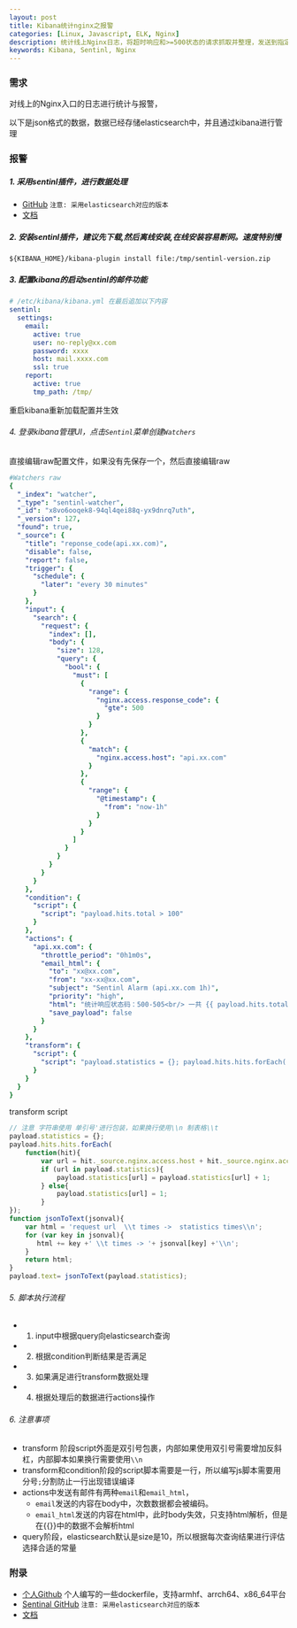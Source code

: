 ```yaml
---
layout: post
title: Kibana统计nginx之报警
categories: [Linux, Javascript, ELK, Nginx]
description: 统计线上Nginx日志，将超时响应和>=500状态的请求抓取并整理，发送到指定邮箱
keywords: Kibana, Sentinl, Nginx
---
```


### 需求

对线上的Nginx入口的日志进行统计与报警，

以下是json格式的数据，数据已经存储elasticsearch中，并且通过kibana进行管理

### 报警

##### 1. 采用sentinl插件，进行数据处理

* [GitHub](https://github.com/sirensolutions/sentinl/releases) `注意: 采用elasticsearch对应的版本`
* [文档](http://sentinl.readthedocs.io/en/latest/)

##### 2. 安装sentinl插件，建议先下载,然后离线安装,在线安装容易断网。速度特别慢
````
${KIBANA_HOME}/kibana-plugin install file:/tmp/sentinl-version.zip
````

##### 3. 配置kibana的启动sentinl的邮件功能

```yml
# /etc/kibana/kibana.yml 在最后追加以下内容
sentinl:
  settings:
    email:
      active: true
      user: no-reply@xx.com
      password: xxxx
      host: mail.xxxx.com
      ssl: true
    report:
      active: true
      tmp_path: /tmp/
```
重启kibana重新加载配置并生效

###### 4. 登录kibana管理UI，点击`Sentinl`菜单创建`Watchers`

直接编辑raw配置文件，如果没有先保存一个，然后直接编辑raw

```yml
#Watchers raw
{
  "_index": "watcher",
  "_type": "sentinl-watcher",
  "_id": "x8vo6ooqek8-94ql4qei88q-yx9dnrq7uth",
  "_version": 127,
  "found": true,
  "_source": {
    "title": "reponse_code(api.xx.com)",
    "disable": false,
    "report": false,
    "trigger": {
      "schedule": {
        "later": "every 30 minutes"
      }
    },
    "input": {
      "search": {
        "request": {
          "index": [],
          "body": {
            "size": 128,
            "query": {
              "bool": {
                "must": [
                  {
                    "range": {
                      "nginx.access.response_code": {
                        "gte": 500
                      }
                    }
                  },
                  {
                    "match": {
                      "nginx.access.host": "api.xx.com"
                    }
                  },
                  {
                    "range": {
                      "@timestamp": {
                        "from": "now-1h"
                      }
                    }
                  }
                ]
              }
            }
          }
        }
      }
    },
    "condition": {
      "script": {
        "script": "payload.hits.total > 100"
      }
    },
    "actions": {
      "api.xx.com": {
        "throttle_period": "0h1m0s",
        "email_html": {
          "to": "xx@xx.com",
          "from": "xx-xx@xx.com",
          "subject": "Sentinl Alarm (api.xx.com 1h)",
          "priority": "high",
          "html": "统计响应状态码：500-505<br/> 一共 {{ payload.hits.total }} <br/> 只获取最近的128(当前{{payload.hits.hits.length}})记录，进行展示。<br/> 具体请求url如下<br/> <pre>{{payload.text}}</pre><br/>",
          "save_payload": false
        }
      }
    },
    "transform": {
      "script": {
        "script": "payload.statistics = {}; payload.hits.hits.forEach( function(hit){ var url = hit._source.nginx.access.host + hit._source.nginx.access.url; if (url in payload.statistics){ payload.statistics[url] = payload.statistics[url] + 1; }else{ payload.statistics[url] = 1; } }); function jsonToText(jsonval){ var html = 'request url   \\t times ->  statistics times\\n'; for (var key in jsonval){ html += key +' \\t times  -> '+ jsonval[key] +'\\n'; } return html; }; payload.text=jsonToText(payload.statistics);"
      }
    }
  }
}
```

transform script
```javascript
// 注意 字符串使用 单引号'进行包装，如果换行使用\\n 制表格\\t
payload.statistics = {}; 
payload.hits.hits.forEach( 
    function(hit){ 
        var url = hit._source.nginx.access.host + hit._source.nginx.access.url; 
        if (url in payload.statistics){ 
            payload.statistics[url] = payload.statistics[url] + 1; 
        } else{ 
            payload.statistics[url] = 1; 
        } 
}); 
function jsonToText(jsonval){
    var html = 'request url  \\t times ->  statistics times\\n';
    for (var key in jsonval){
       html += key +' \\t times -> '+ jsonval[key] +'\\n';
    }
    return html;
}
payload.text= jsonToText(payload.statistics);
```

###### 5. 脚本执行流程

* 1. input中根据query向elasticsearch查询
* 2. 根据condition判断结果是否满足
* 3. 如果满足进行transform数据处理
* 4. 根据处理后的数据进行actions操作

###### 6. 注意事项

* transform 阶段script外面是双引号包裹，内部如果使用双引号需要增加反斜杠，内部脚本如果换行需要使用`\\n`
* transform和condition阶段的script脚本需要是一行，所以编写js脚本需要用分号`;`分割防止一行出现错误编译
* actions中发送有邮件有两种`email`和`email_html`， 
  * `email`发送的内容在body中，次数数据都会被编码。
  * `email_html`发送的内容在html中，此时body失效，只支持html解析，但是在{{}}中的数据不会解析html
* query阶段，elasticsearch默认是size是10，所以根据每次查询结果进行评估选择合适的常量

### 附录

* [个人Github](https://github.com/clibing/dockerfile) 个人编写的一些dockerfile，支持armhf、arrch64、x86_64平台
* [Sentinal GitHub](https://github.com/sirensolutions/sentinl/releases) `注意: 采用elasticsearch对应的版本`
* [文档](http://sentinl.readthedocs.io/en/latest/)